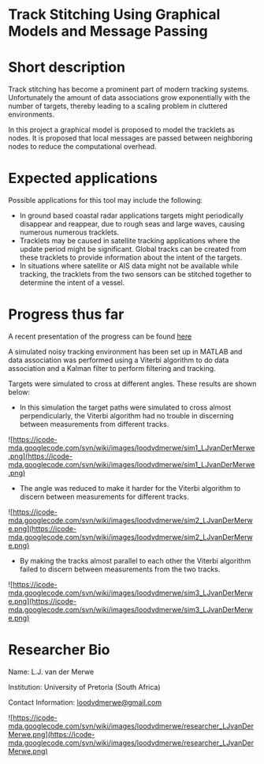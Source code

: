 # Track Stitching Using Graphical Models and Message Passing #

# Short description #
Track stitching has become a prominent part of modern tracking systems. Unfortunately the amount of data associations grow exponentially with the number of targets, thereby leading to a scaling problem in cluttered environments.

In this project a graphical model is proposed to model the tracklets as nodes. It is proposed that local messages are passed between neighboring nodes to reduce the computational overhead.

# Expected applications #
Possible applications for this tool may include the following:
  * In ground based coastal radar applications targets might periodically disappear and reappear, due to rough seas and large waves, causing numerous numerous tracklets.
  * Tracklets may be caused in satellite tracking applications where the update period might be significant. Global tracks can be created from these tracklets to provide information about the intent of the targets.
  * In situations where satellite or AIS data might not be available while tracking, the tracklets from the two sensors can be stitched together to determine the intent of a vessel.

# Progress thus far #
A recent presentation of the progress can be found [here](https://icode-mda.googlecode.com/svn/wiki/Track_stitching_Presentation-LJ_van_der_Merwe.pdf)

A simulated noisy tracking environment has been set up in MATLAB and data association was performed using a Viterbi algorithm to do data association and a Kalman filter to perform filtering and tracking.

Targets were simulated to cross at different angles. These results are shown below:
  * In this simulation the target paths were simulated to cross almost perpendicularly, the Viterbi algorithm had no trouble in discerning between measurements from different tracks.

![https://icode-mda.googlecode.com/svn/wiki/images/loodvdmerwe/sim1_LJvanDerMerwe.png](https://icode-mda.googlecode.com/svn/wiki/images/loodvdmerwe/sim1_LJvanDerMerwe.png)

  * The angle was reduced to make it harder for the Viterbi algorithm to discern between measurements for different tracks.

![https://icode-mda.googlecode.com/svn/wiki/images/loodvdmerwe/sim2_LJvanDerMerwe.png](https://icode-mda.googlecode.com/svn/wiki/images/loodvdmerwe/sim2_LJvanDerMerwe.png)

  * By making the tracks almost parallel to each other the Viterbi algorithm failed to discern between measurements from the two tracks.

![https://icode-mda.googlecode.com/svn/wiki/images/loodvdmerwe/sim3_LJvanDerMerwe.png](https://icode-mda.googlecode.com/svn/wiki/images/loodvdmerwe/sim3_LJvanDerMerwe.png)

# Researcher Bio #
Name: L.J. van der Merwe

Institution: University of Pretoria (South Africa)

Contact Information: loodvdmerwe@gmail.com

![https://icode-mda.googlecode.com/svn/wiki/images/loodvdmerwe/researcher_LJvanDerMerwe.png](https://icode-mda.googlecode.com/svn/wiki/images/loodvdmerwe/researcher_LJvanDerMerwe.png)